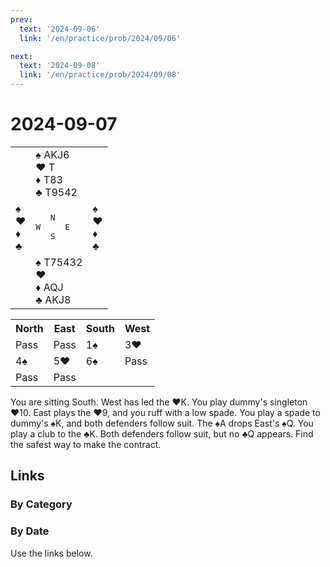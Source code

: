 ```yaml
---
prev:
  text: '2024-09-06'
  link: '/en/practice/prob/2024/09/06'

next:
  text: '2024-09-08'
  link: '/en/practice/prob/2024/09/08'
---
```


# 2024-09-07

<table class="deal">
	<tr>
		<td></td>
		<td>♠ AKJ6<br>♥ T<br>♦ T83<br>♣ T9542</td>
		<td></td>
	</tr>
	<tr>
		<td>♠ <br>♥ <br>♦ <br>♣ </td>
		<td><pre>   N<br>W     E<br>   S</pre></td>
		<td>♠ <br>♥ <br>♦ <br>♣ </td>
	</tr>
	<tr>
		<td></td>
		<td>♠ T75432<br>♥ <br>♦ AQJ<br>♣ AKJ8</td>
		<td></td>
	</tr>
</table>

<table class="auction">
	<tr>
		<th>North</th>
		<th>East</th>
		<th>South</th>
		<th>West</th>
	</tr>
	<tr>
		<td>Pass</td>
		<td>Pass</td>
		<td>1♠</td>
		<td>3♥</td>
	</tr>
	<tr>
		<td>4♠</td>
		<td>5♥</td>
		<td>6♠</td>
		<td>Pass</td>
	</tr>
	<tr>
		<td>Pass</td>
		<td>Pass</td>
		<td></td>
		<td></td>
	</tr>
</table>

You are sitting South. West has led the ♥K. You play dummy's singleton ♥10. East plays the ♥9, and you ruff with a low spade. You play a spade to dummy's ♠K, and both defenders follow suit. The ♠A drops East's ♠Q. You play a club to the ♣K. Both defenders follow suit, but no ♣Q appears. Find the safest way to make the contract. 

## Links

[<Badge type="tip" text="Check Solution"/>](/en/learning/prob/2024/09/07)

### By Category

[<Badge type="tip" text="<--"/>](/en/practice/prob/2024/09/06)
[<Badge type="tip" text="Calendar"/>](/en/practice/calendar/2024/09)
[<Badge type="tip" text="-->"/>](/en/practice/prob/2024/09/09)

### By Date

Use the links below.
